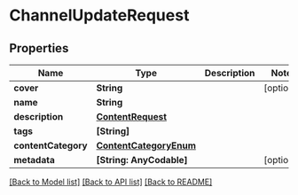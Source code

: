 # ChannelUpdateRequest

## Properties
Name | Type | Description | Notes
------------ | ------------- | ------------- | -------------
**cover** | **String** |  | [optional] 
**name** | **String** |  | 
**description** | [**ContentRequest**](ContentRequest.md) |  | 
**tags** | **[String]** |  | 
**contentCategory** | [**ContentCategoryEnum**](ContentCategoryEnum.md) |  | 
**metadata** | **[String: AnyCodable]** |  | [optional] 

[[Back to Model list]](../README.md#documentation-for-models) [[Back to API list]](../README.md#documentation-for-api-endpoints) [[Back to README]](../README.md)


